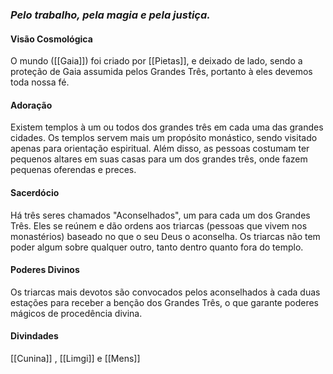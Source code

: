 ### _Pelo trabalho, pela magia e pela justiça._
#### Visão Cosmológica
O mundo ([[Gaia]]) foi criado por [[Pietas]], e deixado de lado, sendo a proteção de Gaia assumida pelos Grandes Três, portanto à eles devemos toda nossa fé.
#### Adoração
Existem templos à um ou todos dos grandes três em cada uma das grandes cidades. Os templos servem mais um propósito monástico, sendo visitado apenas para orientação espiritual. Além disso, as pessoas costumam ter pequenos altares em suas casas para um dos grandes três, onde fazem pequenas oferendas e preces.
#### Sacerdócio
Há três seres chamados "Aconselhados", um para cada um dos Grandes Três. Eles se reúnem e dão ordens aos triarcas (pessoas que vivem nos monastérios) baseado no que o seu Deus o aconselha. Os triarcas não tem poder algum sobre qualquer outro, tanto dentro quanto fora do templo.
#### Poderes Divinos
Os triarcas mais devotos são convocados pelos aconselhados à cada duas estações para receber a benção dos Grandes Três, o que garante poderes mágicos de procedência divina.
#### Divindades
[[Cunina]] , [[Limgi]] e [[Mens]]